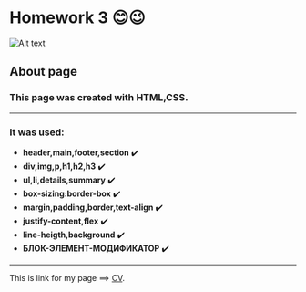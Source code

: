 # Homework 3 :blush::wink:

![Alt text](https://octodex.github.com/images/dojocat.jpg 'The Dojocat')

## About page

### This page was created with HTML,CSS.
---
### It was used:
- **header,main,footer,section** :heavy_check_mark:
- **div,img,p,h1,h2,h3** :heavy_check_mark:
- **ul,li,details,summary** :heavy_check_mark:
- **box-sizing:border-box** :heavy_check_mark:
- **margin,padding,border,text-align** :heavy_check_mark:
- **justify-content,flex** :heavy_check_mark:
- **line-heigth,background** :heavy_check_mark:
- **БЛОК-ЭЛЕМЕНТ-МОДИФИКАТОР** :heavy_check_mark:
---
This is link for my page ==> [CV](https://cherkasant.github.io/hm3/).
